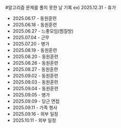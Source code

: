 #알고리즘 문제를 풀지 못한 날 기록
ex) 2025.12.31 - 휴가

* 2025.06.17 - 동원훈련
* 2025.06.18 - 동원훈련
* 2025.06.27 - 느좋모임(찜질방)
* 2025.07.04 - 근무
* 2025.07.20 - 병가
* 2025.08.19 - 동원훈련
* 2025.08.20 - 동원훈련
* 2025.08.26 - 동원훈련
* 2025.08.27 - 동원훈련
* 2025.09.02 - 동원훈련
* 2025.09.03 - 동원훈련
* 2025.09.04 - 동원훈련
* 2025.09.05 - 병가
* 2025.09.09 - 당근 면접
* 2025.09.11 - 가족 행사
* 2025.09.16 - 외부 일정
* 2025.10.11 - 외부 일정